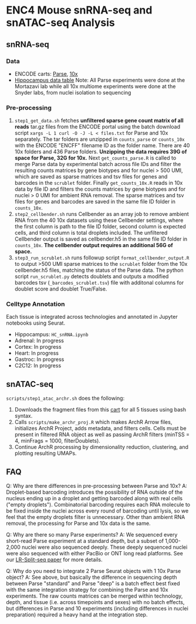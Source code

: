 # ENC4 Mouse snRNA-seq and snATAC-seq Analysis

## snRNA-seq
### Data
- ENCODE carts: [Parse](https://www.encodeproject.org/carts/enc4_mouse_snrna_parse/), [10x](https://www.encodeproject.org/carts/enc4_mouse_snrna_10x/)
- [Hippocampus data table](https://github.com/erebboah/ENC4_Mouse_SingleCell/blob/master/snrna/ref/hippocampus_minimal_metadata.tsv)
Note: All Parse experiments were done at the Mortazavi lab while all 10x multiome experiments were done at the Snyder labs, from nuclei isolation to sequencing

### Pre-processing
1. `step1_get_data.sh` fetches **unfiltered sparse gene count matrix of all reads** tar.gz files from the ENCODE portal using the batch download script `xargs -L 1 curl -O -J -L < files.txt` for Parse and 10x separately. The tar folders are unzipped in `counts_parse` or `counts_10x` with the ENCODE "ENCFF" filename ID as the folder name. There are 40 10x folders and 436 Parse folders. **Unzipping the data requires 39G of space for Parse, 32G for 10x.** Next `get_counts_parse.R` is called to merge Parse data by experimental batch across file IDs and filter the resulting counts matrices by gene biotypes and for nuclei > 500 UMI, which are saved as sparse matrices and tsv files for genes and barcodes in the `scrublet` folder.  Finally `get_counts_10x.R` reads in 10x data by file ID and filters the counts matrices by gene biotypes and for nuclei > 0 UMI for ambient RNA removal. The sparse matrices and tsv files for genes and barcodes are saved in the same file ID folder in `counts_10x`.  
2. `step2_cellbender.sh` runs Cellbender as an array job to remove ambient RNA from the 40 10x datasets using these Cellbender settings, where the first column is path to the file ID folder, second column is expected cells, and third column is total droplets included. The unfiltered Cellbender output is saved as cellbender.h5 in the same file ID folder in `counts_10x`. **The cellbender output requires an additional 56G of space.**
3. `step3_run_scrublet.sh` runs followup script `format_cellbender_output.R` to output >500 UMI sparse matrices to the `scrublet` folder from the 10x cellbender.h5 files, matching the status of the Parse data. The python script `run_scrublet.py` detects doublets and outputs a modified barcodes tsv (`_barcodes_scrublet.tsv`) file with additonal columns for doublet score and doublet True/False.

### Celltype Annotation
Each tissue is integrated across technologies and annotated in Jupyter notebooks using Seurat. 
- Hippocampus: `HC_snRNA.ipynb`
- Adrenal: In progress
- Cortex: In progress
- Heart: In progress
- Gastroc: In progress
- C2C12: In progress

## snATAC-seq
``scripts/step1_atac_archr.sh`` does the following:
1. Downloads the fragment files from this [cart](https://www.encodeproject.org/carts/enc4_mouse_snatac/) for all 5 tissues using bash syntax.
2. Calls ``scripts/make_archr_proj.R`` which makes ArchR Arrow files, initializes ArchR Project, adds metadata, and filters cells. Cells must be present in filtered RNA object as well as passing ArchR filters (minTSS = 4, minFrags = 1000, filterDoublets).
4. Continue ArchR processing by dimensionality reduction, clustering, and plotting resulting UMAPs.

## FAQ
Q: Why are there differences in pre-processing between Parse and 10x?
A: Droplet-based barcoding introduces the possibility of RNA outside of the nucleus ending up in a droplet and getting barcoded along with real cells ("empty droplets"). Combinatorial barcoding requires each RNA molecule to be fixed inside the nuclei across every round of barcoding until lysis, so we feel that the empty droplets filter is unnecessary. Other than ambient RNA removal, the processing for Parse and 10x data is the same.

Q: Why are there so many Parse experiments?
A: We sequenced every short-read Parse experiment at a standard depth, but a subset of 1,000-2,000 nuclei were also sequenced deeply. These deeply sequenced nuclei were also sequenced with either PacBio or ONT long read platforms. See our [LR-Split-seq paper](https://genomebiology.biomedcentral.com/articles/10.1186/s13059-021-02505-w) for more details. 

Q: Why do you need to integrate 2 Parse Seurat objects with 1 10x Parse object?
A: See above, but basically the difference in sequencing depth between Parse "standard" and Parse "deep" is a batch effect best fixed with the same integration strategy for combining the Parse and 10x experiments. The raw counts matrices can be merged within technology, depth, and tissue (i.e. across timepoints and sexes) with no batch effects, but differences in Parse and 10 experiments (including differences in nuclei preparation) required a heavy hand at the integration step.

